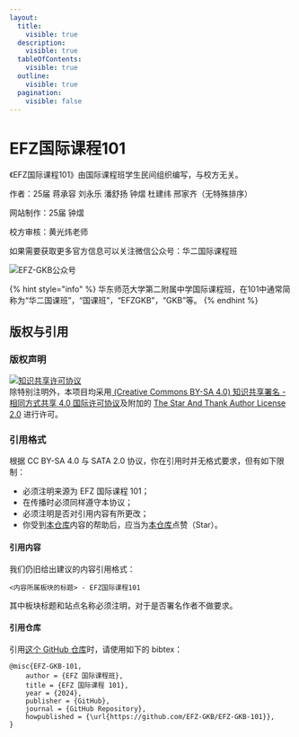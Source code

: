 ```yaml
---
layout:
  title:
    visible: true
  description:
    visible: true
  tableOfContents:
    visible: true
  outline:
    visible: true
  pagination:
    visible: false
---
```


# EFZ国际课程101

《EFZ国际课程101》由国际课程班学生民间组织编写，与校方无关。

作者：25届 蒋承容 刘永乐 潘舒扬 钟熠 杜建纬 邢家齐（无特殊排序）

网站制作：25届 钟熠

校方审核：黄光炜老师

如果需要获取更多官方信息可以关注微信公众号：华二国际课程班

![EFZ-GKB公众号](https://s2.loli.net/2024/06/25/Qi3Mk2fYTZpx8Pv.png)

{% hint style="info" %}
华东师范大学第二附属中学国际课程班，在101中通常简称为“华二国课班”，“国课班”，“EFZGKB”，“GKB”等。
{% endhint %}

## 版权与引用

### 版权声明

[![知识共享许可协议](https://i.creativecommons.org/l/by-sa/4.0/88x31.png)](https://creativecommons.org/licenses/by-sa/4.0/)\
除特别注明外，本项目均采用[ (Creative Commons BY-SA 4.0) 知识共享署名 - 相同方式共享 4.0 国际许可协议](https://creativecommons.org/licenses/by-sa/4.0/deed.zh)及附加的 [The Star And Thank Author License 2.0](https://github.com/zTrix/sata-license) 进行许可。

### 引用格式

根据 CC BY-SA 4.0 与 SATA 2.0 协议，你在引用时并无格式要求，但有如下限制：

* 必须注明来源为 EFZ 国际课程 101；
* 在传播时必须同样遵守本协议；
* 必须注明是否对引用内容有所更改；
* 你受到[本仓库](https://github.com/EFZ-GKB/EFZ-GKB-101)内容的帮助后，应当为[本仓库](https://github.com/EFZ-GKB/EFZ-GKB-101)点赞（Star）。

#### 引用内容

我们仍旧给出建议的内容引用格式：

```
<内容所属板块的标题> - EFZ国际课程101
```

其中板块标题和站点名称必须注明，对于是否署名作者不做要求。

#### 引用仓库

引用[这个 GitHub 仓库](https://github.com/EFZ-GKB/EFZ-GKB-101)时，请使用如下的 bibtex：

```
@misc{EFZ-GKB-101,   
    author = {EFZ 国际课程班},   
    title = {EFZ 国际课程 101},   
    year = {2024},   
    publisher = {GitHub},   
    journal = {GitHub Repository},   
    howpublished = {\url{https://github.com/EFZ-GKB/EFZ-GKB-101}},   
} 
```
